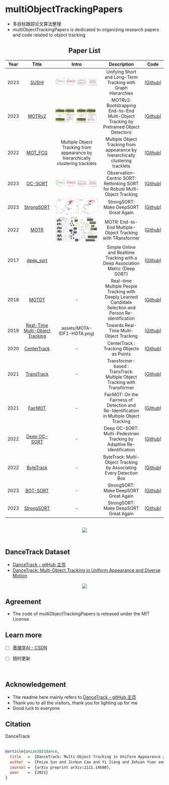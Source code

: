 # multiObjectTrackingPapers

- 多目标跟踪论文算法整理
- multiObjectTrackingPapers is dedicated to organizing research papers and code related to object tracking

<div align="center">

## Paper List

| Year | Title | Intro | Description  | Code
|:----:|:----:|:----:|:----:|:----:|
| 2023 | [SUSHI](https://arxiv.org/abs/2212.03038) | ![](assets/teaser.png) | Unifying Short and Long-Term Tracking with Graph Hierarchies | [[Github](https://github.com/dvl-tum/SUSHI)]|
| 2023 | [MOTRv2](https://arxiv.org/abs/2211.09791) | ![](assets/motrv2_main.jpg) | MOTRv2: Bootstrapping End-to-End Multi-Object Tracking by Pretrained Object Detectors | [[Github](https://github.com/megvii-research/MOTRv2)]|
| 2022 | [MOT_FCG](https://arxiv.org/abs/2210.03355) | Multiple Object Tracking from appearance by hierarchically clustering tracklets | Multiple Object Tracking from appearance by hierarchically clustering tracklets | [[Github](https://github.com/NII-Satoh-Lab/MOT_FCG)]|
| 2023 | [OC-SORT](https://arxiv.org/abs/2203.14360) | ![](assets/teaser.png) | Observation-Centric SORT: Rethinking SORT for Robust Multi-Object Tracking| [[Github](https://github.com/noahcao/OC_SORT)]|
| 2023 | [StrongSORT](https://arxiv.org/abs/2202.13514) | ![](assets/MOTA-IDF1-HOTA.png) | StrongSORT: Make DeepSORT Great Again | [[Github](https://github.com/dyhBUPT/StrongSORT)]|
| 2022 | [MOTR](https://arxiv.org/abs/2105.03247) | ![](assets/mot_fgg.jpg) | MOTR: End-to-End Multiple-Object Tracking with TRansformer | [[Github](https://github.com/megvii-research/MOTR)]|
| 2017 | [deep_sort](https://arxiv.org/abs/1703.07402) | | Simple Online and Realtime Tracking with a Deep Association Metric (Deep SORT) | [[Github](https://github.com/nwojke/deep_sort)]|
| 2018 | [MOTDT](https://arxiv.org/pdf/1809.04427) | - | Real-time Multiple People Tracking with Deeply Learned Candidate Selection and Person Re-identification  | [[Github](https://github.com/longcw/MOTDT)]|
| 2019 | [Real-Time Multi-Object Tracking]([https://arxiv.org/abs/2202.13514](https://arxiv.org/pdf/1909.12605v1)) |assets/MOTA-IDF1-HOTA.png) | Towards Real-Time Multi-Object Tracking | [[Github](https://github.com/Zhongdao/Towards-Realtime-MOT)]|
| 2020 | [CenterTrack](https://arxiv.org/pdf/2004.01177) | -| CenterTrack : Tracking Objects as Points | [[Github](https://github.com/xingyizhou/CenterTrack)]|
| 2021 | [TransTrack](https://arxiv.org/pdf/2012.15460) | - | Transformer-based : TransTrack: Multiple Object Tracking with Transformer | [[Github](https://github.com/PeizeSun/TransTrack)]|
| 2021 | [FairMOT](https://arxiv.org/pdf/2004.01888) |-  | FairMOT: On the Fairness of Detection and Re-Identification in Multiple Object Tracking | [[Github](https://github.com/ifzhang/FairMOT)]|
| 2022 | [Deep OC-SORT](https://arxiv.org/pdf/2302.11813) | - | Deep OC-SORT: Multi-Pedestrian Tracking by Adaptive Re-Identification | [[Github](https://github.com/GerardMaggiolino/Deep-OC-SORT/)]|
| 2022 | [ByteTrack](https://arxiv.org/pdf/2110.06864) | - | ByteTrack: Multi-Object Tracking by Associating Every Detection Box | [[Github](https://github.com/ifzhang/ByteTrack)]|
| 2023 | [BOT-SORT](https://arxiv.org/abs/2206.14651) | - | StrongSORT: Make DeepSORT Great Again | [[Github](https://github.com/NirAharon/BOT-SORT)]|
| 2023 | [StrongSORT](https://arxiv.org/abs/2202.13514) | - | StrongSORT: Make DeepSORT Great Again | [[Github](https://github.com/dyhBUPT/StrongSORT)]|

    
</div>
</br>


<div align="center"><img src="assets/demo.jpg" ></div>

</br>


## DanceTrack Dataset

- [DanceTrack - gitHub 主页](https://github.com/DanceTrack/DanceTrack)
- [DanceTrack: Multi-Object Tracking in Uniform Appearance and Diverse Motion](https://arxiv.org/abs/2111.14690)

<p align="center"> <img src='assets/bbox_demo.gif' align="center" height="250px">  </p>


## Agreement

- The code of multiObjectTrackingPapers is released under the MIT License.  

## Learn more
<div align="left">
    
- [ ]  [墨理学AI - CSDN](https://positive.blog.csdn.net/)
- [ ] 随时更新


</div>
</br>  

## Acknowledgement  
 
- The readme here mainly refers to [DanceTrack - gitHub 主页](https://github.com/DanceTrack/DanceTrack)
- Thank you to all the visitors, thank you for lighting up for me
- Good luck to everyone


## Citation

DanceTrack

```BibTeX

@article{peize2021dance,
  title   =  {DanceTrack: Multi-Object Tracking in Uniform Appearance and Diverse Motion},
  author  =  {Peize Sun and Jinkun Cao and Yi Jiang and Zehuan Yuan and Song Bai and Kris Kitani and Ping Luo},
  journal =  {arXiv preprint arXiv:2111.14690},
  year    =  {2021}
}

```
